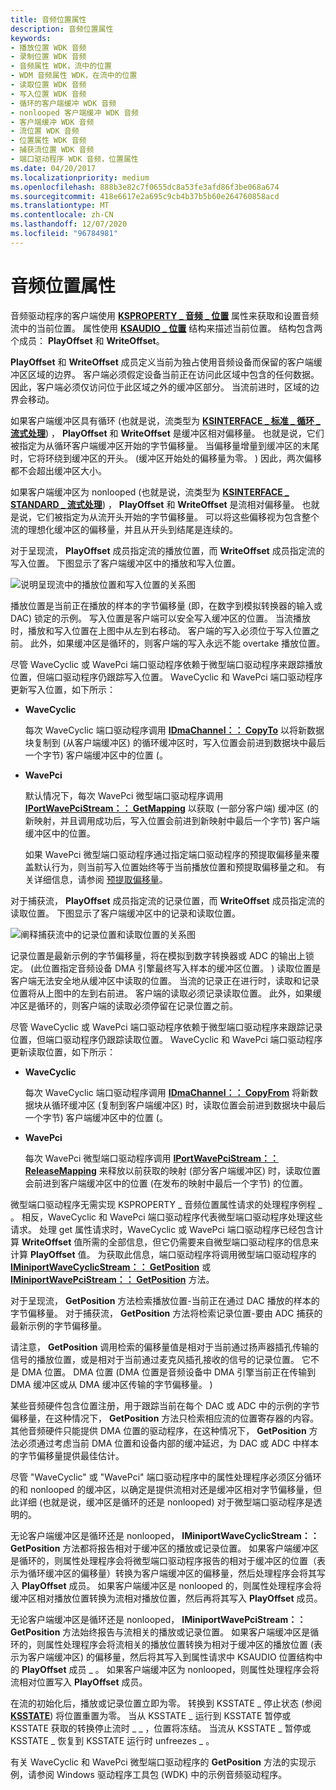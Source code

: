 ```yaml
---
title: 音频位置属性
description: 音频位置属性
keywords:
- 播放位置 WDK 音频
- 录制位置 WDK 音频
- 音频属性 WDK，流中的位置
- WDM 音频属性 WDK，在流中的位置
- 读取位置 WDK 音频
- 写入位置 WDK 音频
- 循环的客户端缓冲 WDK 音频
- nonlooped 客户端缓冲 WDK 音频
- 客户端缓冲 WDK 音频
- 流位置 WDK 音频
- 位置属性 WDK 音频
- 捕获流位置 WDK 音频
- 端口驱动程序 WDK 音频，位置属性
ms.date: 04/20/2017
ms.localizationpriority: medium
ms.openlocfilehash: 888b3e82c7f0655dc8a53fe3afd86f3be068a674
ms.sourcegitcommit: 418e6617e2a695c9cb4b37b5b60e264760858acd
ms.translationtype: MT
ms.contentlocale: zh-CN
ms.lasthandoff: 12/07/2020
ms.locfileid: "96784981"
---
```

# <a name="audio-position-property"></a>音频位置属性


音频驱动程序的客户端使用 [**KSPROPERTY \_ 音频 \_ 位置**](./ksproperty-audio-position.md) 属性来获取和设置音频流中的当前位置。 属性使用 [**KSAUDIO \_ 位置**](/windows-hardware/drivers/ddi/ksmedia/ns-ksmedia-ksaudio_position) 结构来描述当前位置。 结构包含两个成员： **PlayOffset** 和 **WriteOffset**。

**PlayOffset** 和 **WriteOffset** 成员定义当前为独占使用音频设备而保留的客户端缓冲区区域的边界。 客户端必须假定设备当前正在访问此区域中包含的任何数据。 因此，客户端必须仅访问位于此区域之外的缓冲区部分。 当流前进时，区域的边界会移动。

如果客户端缓冲区具有循环 (也就是说，流类型为 [**KSINTERFACE \_ 标准 \_ 循环 \_ 流式处理**](../stream/ksinterface-standard-looped-streaming.md)) ， **PlayOffset** 和 **WriteOffset** 是缓冲区相对偏移量。 也就是说，它们被指定为从循环客户端缓冲区开始的字节偏移量。 当偏移量增量到缓冲区的末尾时，它将环绕到缓冲区的开头。  (缓冲区开始处的偏移量为零。 ) 因此，两次偏移都不会超出缓冲区大小。

如果客户端缓冲区为 nonlooped (也就是说，流类型为 [**KSINTERFACE \_ STANDARD \_ 流式处理**](../stream/ksinterface-standard-streaming.md)) ， **PlayOffset** 和 **WriteOffset** 是流相对偏移量。 也就是说，它们被指定为从流开头开始的字节偏移量。 可以将这些偏移视为包含整个流的理想化缓冲区的偏移量，并且从开头到结尾是连续的。

对于呈现流， **PlayOffset** 成员指定流的播放位置，而 **WriteOffset** 成员指定流的写入位置。 下图显示了客户端缓冲区中的播放和写入位置。

![说明呈现流中的播放位置和写入位置的关系图](images/playoffset.png)

播放位置是当前正在播放的样本的字节偏移量 (即，在数字到模拟转换器的输入或 DAC) 锁定的示例。 写入位置是客户端可以安全写入缓冲区的位置。 当流播放时，播放和写入位置在上图中从左到右移动。 客户端的写入必须位于写入位置之前。 此外，如果缓冲区是循环的，则客户端的写入永远不能 overtake 播放位置。

尽管 WaveCyclic 或 WavePci 端口驱动程序依赖于微型端口驱动程序来跟踪播放位置，但端口驱动程序仍跟踪写入位置。 WaveCyclic 和 WavePci 端口驱动程序更新写入位置，如下所示：

-   **WaveCyclic**

    每次 WaveCyclic 端口驱动程序调用 [**IDmaChannel：： CopyTo**](/windows-hardware/drivers/ddi/portcls/nf-portcls-idmachannel-copyto) 以将新数据块复制到 (从客户端缓冲区) 的循环缓冲区时，写入位置会前进到数据块中最后一个字节) 客户端缓冲区中的位置 (。

-   **WavePci**

    默认情况下，每次 WavePci 微型端口驱动程序调用 [**IPortWavePciStream：： GetMapping**](/windows-hardware/drivers/ddi/portcls/nf-portcls-iportwavepcistream-getmapping) 以获取 (一部分客户端) 缓冲区 (的新映射，并且调用成功后，写入位置会前进到新映射中最后一个字节) 客户端缓冲区中的位置。

    如果 WavePci 微型端口驱动程序通过指定端口驱动程序的预提取偏移量来覆盖默认行为，则当前写入位置始终等于当前播放位置和预提取偏移量之和。 有关详细信息，请参阅 [预提取偏移量](prefetch-offsets.md)。

对于捕获流， **PlayOffset** 成员指定流的记录位置，而 **WriteOffset** 成员指定流的读取位置。 下图显示了客户端缓冲区中的记录和读取位置。

![阐释捕获流中的记录位置和读取位置的关系图](images/recordoffset.png)

记录位置是最新示例的字节偏移量，将在模拟到数字转换器或 ADC 的输出上锁定。  (此位置指定音频设备 DMA 引擎最终写入样本的缓冲区位置。 ) 读取位置是客户端无法安全地从缓冲区中读取的位置。 当流的记录正在进行时，读取和记录位置将从上图中的左到右前进。 客户端的读取必须记录读取位置。 此外，如果缓冲区是循环的，则客户端的读取必须停留在记录位置之前。

尽管 WaveCyclic 或 WavePci 端口驱动程序依赖于微型端口驱动程序来跟踪记录位置，但端口驱动程序仍跟踪读取位置。 WaveCyclic 和 WavePci 端口驱动程序更新读取位置，如下所示：

-   **WaveCyclic**

    每次 WaveCyclic 端口驱动程序调用 [**IDmaChannel：： CopyFrom**](/windows-hardware/drivers/ddi/portcls/nf-portcls-idmachannel-copyfrom) 将新数据块从循环缓冲区 (复制到客户端缓冲区) 时，读取位置会前进到数据块中最后一个字节) 客户端缓冲区中的位置 (。

-   **WavePci**

    每次 WavePci 微型端口驱动程序调用 [**IPortWavePciStream：： ReleaseMapping**](/windows-hardware/drivers/ddi/portcls/nf-portcls-iportwavepcistream-releasemapping) 来释放以前获取的映射 (部分客户端缓冲区) 时，读取位置会前进到客户端缓冲区中的位置 (在发布的映射中最后一个字节) 的位置。

微型端口驱动程序无需实现 KSPROPERTY \_ 音频位置属性请求的处理程序例程 \_ 。 相反，WaveCyclic 和 WavePci 端口驱动程序代表微型端口驱动程序处理这些请求。 处理 get 属性请求时，WaveCyclic 或 WavePci 端口驱动程序已经包含计算 **WriteOffset** 值所需的全部信息，但它仍需要来自微型端口驱动程序的信息来计算 **PlayOffset** 值。 为获取此信息，端口驱动程序将调用微型端口驱动程序的 [**IMiniportWaveCyclicStream：： GetPosition**](/windows-hardware/drivers/ddi/portcls/nf-portcls-iminiportwavecyclicstream-getposition) 或 [**IMiniportWavePciStream：： GetPosition**](/windows-hardware/drivers/ddi/portcls/nf-portcls-iminiportwavepcistream-getposition) 方法。

对于呈现流， **GetPosition** 方法检索播放位置-当前正在通过 DAC 播放的样本的字节偏移量。 对于捕获流， **GetPosition** 方法将检索记录位置-要由 ADC 捕获的最新示例的字节偏移量。

请注意， **GetPosition** 调用检索的偏移量值是相对于当前通过扬声器插孔传输的信号的播放位置，或是相对于当前通过麦克风插孔接收的信号的记录位置。 它不是 DMA 位置。 DMA 位置 (DMA 位置是音频设备中 DMA 引擎当前正在传输到 DMA 缓冲区或从 DMA 缓冲区传输的字节偏移量。 ) 

某些音频硬件包含位置注册，用于跟踪当前在每个 DAC 或 ADC 中的示例的字节偏移量，在这种情况下， **GetPosition** 方法只检索相应流的位置寄存器的内容。 其他音频硬件只能提供 DMA 位置的驱动程序，在这种情况下， **GetPosition** 方法必须通过考虑当前 DMA 位置和设备内部的缓冲延迟，为 DAC 或 ADC 中样本的字节偏移量提供最佳估计。

尽管 "WaveCyclic" 或 "WavePci" 端口驱动程序中的属性处理程序必须区分循环的和 nonlooped 的缓冲区，以确定是提供流相对还是缓冲区相对字节偏移量，但此详细 (也就是说，缓冲区是循环的还是 nonlooped) 对于微型端口驱动程序是透明的。

无论客户端缓冲区是循环还是 nonlooped， **IMiniportWaveCyclicStream：： GetPosition** 方法都将报告相对于缓冲区的播放或记录位置。 如果客户端缓冲区是循环的，则属性处理程序会将微型端口驱动程序报告的相对于缓冲区的位置（表示为循环缓冲区的偏移量）转换为客户端缓冲区的偏移量，然后处理程序会将其写入 **PlayOffset** 成员。 如果客户端缓冲区是 nonlooped 的，则属性处理程序会将缓冲区相对播放位置转换为流相对播放位置，然后再将其写入 **PlayOffset** 成员。

无论客户端缓冲区是循环还是 nonlooped， **IMiniportWavePciStream：： GetPosition** 方法始终报告与流相关的播放或记录位置。 如果客户端缓冲区是循环的，则属性处理程序会将流相关的播放位置转换为相对于缓冲区的播放位置 (表示为客户端缓冲区) 的偏移量，然后将其写入到属性请求中 KSAUDIO 位置结构中的 **PlayOffset** 成员 \_ 。 如果客户端缓冲区为 nonlooped，则属性处理程序会将流相对位置写入 **PlayOffset** 成员。

在流的初始化后，播放或记录位置立即为零。 转换到 KSSTATE \_ 停止状态 (参阅 [**KSSTATE**](/windows-hardware/drivers/ddi/ks/ne-ks-ksstate)) 将位置重置为零。 当从 KSSTATE \_ 运行到 KSSTATE 暂停或 KSSTATE 获取的转换停止流时 \_ \_ ，位置将冻结。 当流从 KSSTATE \_ 暂停或 KSSTATE \_ 恢复到 KSSTATE 运行时 unfreezes \_ 。

有关 WaveCyclic 和 WavePci 微型端口驱动程序的 **GetPosition** 方法的实现示例，请参阅 Windows 驱动程序工具包 (WDK) 中的示例音频驱动程序。

 

